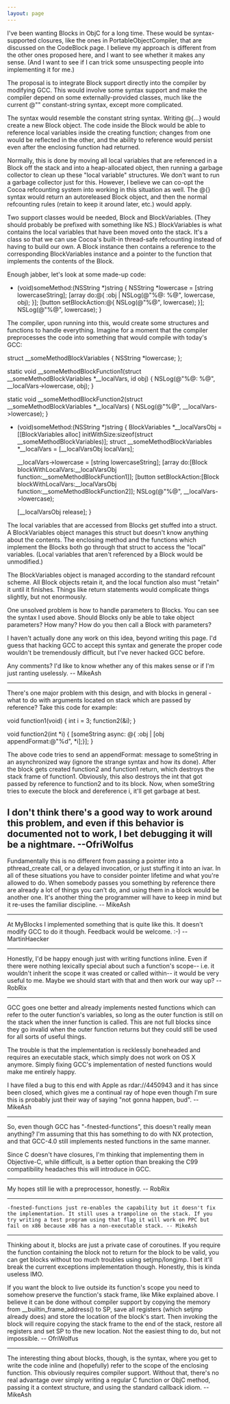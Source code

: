 ```yaml
---
layout: page
---
```


I've been wanting Blocks in ObjC for a long time. These would be syntax-supported closures, like the ones in PortableObjectCompiler, that are discussed on the CodeBlock page. I believe my approach is different from the other ones proposed here, and I want to see whether it makes any sense. (And I want to see if I can trick some unsuspecting people into implementing it for me.)

The proposal is to integrate Block support directly into the compiler by modifying GCC. This would involve some syntax support and make the compiler depend on some externally-provided classes, much like the current @"" constant-string syntax, except more complicated.

The syntax would resemble the constant string syntax. Writing @{...} would create a new Block object. The code inside the Block would be able to reference local variables inside the creating function; changes from one would be reflected in the other, and the ability to reference would persist even after the enclosing function had returned.

Normally, this is done by moving all local variables that are referenced in a Block off the stack and into a heap-allocated object, then running a garbage collector to clean up these "local variable" structures. We don't want to run a garbage collector just for this. However, I believe we can co-opt the Cocoa refcounting system into working in this situation as well. The @{} syntax would return an autoreleased Block object, and then the normal refcounting rules (retain to keep it around later, etc.) would apply.

Two support classes would be needed, Block and BlockVariables. (They should probably be prefixed with something like NS.) BlockVariables is what contains the local variables that have been moved onto the stack. It's a class so that we can use Cocoa's built-in thread-safe refcounting instead of having to build our own. A Block instance then contains a reference to the corresponding BlockVariables instance and a pointer to the function that implements the contents of the Block.

Enough jabber, let's look at some made-up code:
    
- (void)someMethod:(NSString *)string {
    NSString *lowercase = [string lowercaseString];
    [array do:@{ :obj | NSLog(@"%@: %@", lowercase, obj); }];
    [button setBlockAction:@{ NSLog(@"%@", lowercase); }];
    NSLog(@"%@", lowercase);
}

The compiler, upon running into this, would create some structures and functions to handle everything. Imagine for a moment that the compiler preprocesses the code into something that would compile with today's GCC:
    
struct __someMethodBlockVariables {
    NSString *lowercase;
};

static void
__someMethodBlockFunction1(struct __someMethodBlockVariables *__localVars, id obj) {
    NSLog(@"%@: %@", __localVars->lowercase, obj);
}

static void
__someMethodBlockFunction2(struct __someMethodBlockVariables *__localVars) {
    NSLog(@"%@", __localVars->lowercase);
}

- (void)someMethod:(NSString *)string {
    BlockVariables *__localVarsObj = [[BlockVariables alloc]
        initWithSize:sizeof(struct __someMethodBlockVariables)];
    struct __someMethodBlockVariables *__localVars = [__localVarsObj localVars];
    
    __localVars->lowercase = [string lowercaseString];
    [array do:[Block blockWithLocalVars:__localVarsObj
            function:__someMethodBlockFunction1]];
    [button setBlockAction:[Block blockWithLocalVars:__localVarsObj
            function:__someMethodBlockFunction2]];
    NSLog(@"%@", __localVars->lowercase);
    
    [__localVarsObj release];
}

The local variables that are accessed from Blocks get stuffed into a struct. A BlockVariables object manages this struct but doesn't know anything about the contents. The enclosing method and the functions which implement the Blocks both go through that struct to access the "local" variables. (Local variables that aren't referenced by a Block would be unmodified.)

The BlockVariables object is managed according to the standard refcount scheme. All Block objects retain it, and the local function also must "retain" it until it finishes. Things like return statements would complicate things slightly, but not enormously.

One unsolved problem is how to handle parameters to Blocks. You can see the syntax I used above. Should Blocks only be able to take object parameters? How many? How do you then call a Block with parameters?

I haven't actually done any work on this idea, beyond writing this page. I'd guess that hacking GCC to accept this syntax and generate the proper code wouldn't be tremendously difficult, but I've never hacked GCC before.

Any comments? I'd like to know whether any of this makes sense or if I'm just ranting uselessly. -- MikeAsh

----
There's one major problem with this design, and with blocks in general - what to do with arguments located on stack which are passed by reference? Take this code for example:
    
void function1(void) {
    int i = 3;
    function2(&i);
}

void function2(int *i) {
    [someString async: @{ :obj | [obj appendFormat:@"%d", *i];}];
}


The above code tries to send an appendFormat: message to someString in an asynchronized way (ignore the strange syntax and how its done). After the block gets created function2 and function1 return, which destroys the stack frame of function1. Obviously, this also destroys the int that got passed by reference to function2 and to its block. Now, when someString tries to execute the block and dereference i, it'll get garbage at best.

I don't think there's a good way to work around this problem, and even if this behavior is documented not to work, I bet debugging it will be a nightmare. --OfriWolfus
----

Fundamentally this is no different from passing a pointer into a pthread_create call, or a delayed invocation, or just stuffing it into an ivar. In all of these situations you have to consider pointer lifetime and what you're allowed to do. When somebody passes you something by reference there are already a lot of things you can't do, and using them in a block would be another one. It's another thing the programmer will have to keep in mind but it re-uses the familiar discipline. -- MikeAsh

----

At MyBlocks I implemented something that is quite like this. It doesn't modify GCC to do it though. Feedback would be welcome. :-) -- MartinHaecker

----

Honestly, I'd be happy enough just with writing functions inline. Even if there were nothing lexically special about such a function's scope-- i.e. it wouldn't inherit the scope it was created or called within-- it would be very useful to me. Maybe we should start with that and then work our way up? -- RobRix

----
GCC goes one better and already implements nested functions which can refer to the outer function's variables, so long as the outer function is still on the stack when the inner function is called. This are not full blocks since they go invalid when the outer function returns but they could still be used for all sorts of useful things.

The trouble is that the implementation is recklessly boneheaded and requires an executable stack, which simply does not work on OS X anymore. Simply fixing GCC's implementation of nested functions would make me entirely happy.

I have filed a bug to this end with Apple as rdar://4450943 and it has since been closed, which gives me a continual ray of hope even though I'm sure this is probably just their way of saying "not gonna happen, bud". -- MikeAsh

----
So, even though GCC has "-fnested-functions", this doesn't really mean anything?  I'm assuming that this has something to do with NX protection, and that GCC-4.0 still implements nested functions in the same manner.

Since C doesn't have closures, I'm thinking that implementing them in Objective-C, while difficult, is a better option than breaking the C99 compatibility headaches this will introduce in GCC.

----

My hopes still lie with a preprocessor, honestly. -- RobRix

----
    -fnested-functions just re-enables the capability but it doesn't fix the implementation. It still uses a trampoline on the stack. If you try writing a test program using that flag it will work on PPC but fail on x86 because x86 has a non-executable stack. -- MikeAsh

----
Thinking about it, blocks are just a private case of coroutines. If you require the function containing the block not to return for the block to be valid, you can get blocks without too much troubles using setjmp/longjmp. I bet it'll break the current exceptions implementation though. Honestly, this is kinda useless IMO.

If you want the block to live outside its function's scope you need to somehow preserve the function's stack frame, like Mike explained above. I believe it can be done without compiler support by copying the memory from __builtin_frame_address() to SP, save all registers (which setjmp already does) and store the location of the block's start. Then invoking the block will require copying the stack frame to the end of the stack, restore all registers and set SP to the new location. Not the easiest thing to do, but not impossible. -- OfriWolfus

----
The interesting thing about blocks, though, is the syntax, where you get to write the code inline and (hopefully) refer to the scope of the enclosing function. This obviously requires compiler support. Without that, there's no real advantage over simply writing a regular C function or ObjC method, passing it a context structure, and using the standard callback idiom. -- MikeAsh
